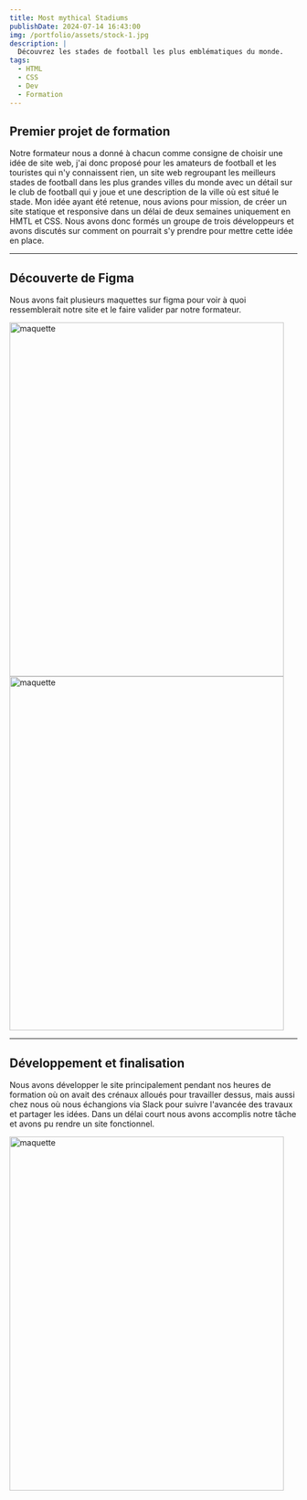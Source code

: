 ```yaml
---
title: Most mythical Stadiums
publishDate: 2024-07-14 16:43:00
img: /portfolio/assets/stock-1.jpg
description: |
  Découvrez les stades de football les plus emblématiques du monde.
tags:
  - HTML
  - CSS
  - Dev
  - Formation
---
```


## Premier projet de formation

Notre formateur nous a donné à chacun comme consigne de choisir une idée de site web, j'ai donc proposé pour les amateurs de football et les touristes qui n'y connaissent rien, un site web regroupant les meilleurs stades de football dans les plus grandes villes du monde avec un détail sur le club de football qui y joue et une description de la ville où est situé le stade. Mon idée ayant été retenue, nous avions pour mission, de créer un site statique et responsive dans un délai de deux semaines uniquement en HMTL et CSS. Nous avons donc formés un groupe de trois développeurs et avons discutés sur comment on pourrait s'y prendre pour mettre cette idée en place.

---

## Découverte de Figma

Nous avons fait plusieurs maquettes sur figma pour voir à quoi ressemblerait notre site et le faire valider par notre formateur.


<img
					alt="maquette"
					width="480"
					height="620"
					src="../assets/figma.png"
				/>
<img
					alt="maquette"
					width="480"
					height="620"
					src="../assets/figma2.png"
				/>

---

## Développement et finalisation

Nous avons développer le site principalement pendant nos heures de formation où on avait des crénaux alloués pour travailler dessus, mais aussi chez nous où nous échangions via Slack pour suivre l'avancée des travaux et partager les idées. Dans un délai court nous avons accomplis notre tâche et avons pu rendre un site fonctionnel.

<img
					alt="maquette"
					width="480"
					height="620"
					src="../assets/figma3.png"
				/>



